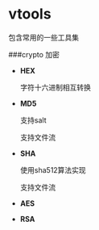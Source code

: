 # vtools
包含常用的一些工具集

###crypto 加密

 * **HEX**

    字符十六进制相互转换
    
 * **MD5**

    支持salt

    支持文件流

 * **SHA**

    使用sha512算法实现

    支持文件流

 * **AES**

 * **RSA**
